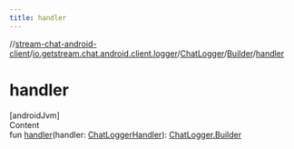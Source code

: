 ```yaml
---
title: handler
---
```

//[stream-chat-android-client](../../../../index.md)/[io.getstream.chat.android.client.logger](../../index.md)/[ChatLogger](../index.md)/[Builder](index.md)/[handler](handler.md)



# handler  
[androidJvm]  
Content  
fun [handler](handler.md)(handler: [ChatLoggerHandler](../../ChatLoggerHandler/index.md)): [ChatLogger.Builder](index.md)  



